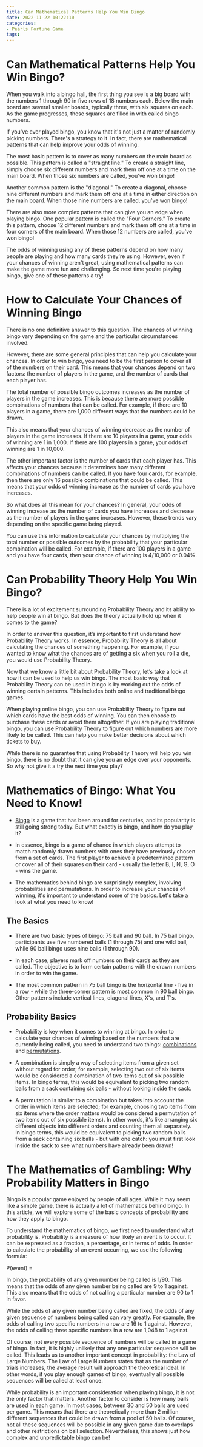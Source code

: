 ```yaml
---
title: Can Mathematical Patterns Help You Win Bingo
date: 2022-11-22 10:22:10
categories:
- Pearls Fortune Game
tags:
---
```



#  Can Mathematical Patterns Help You Win Bingo?

When you walk into a bingo hall, the first thing you see is a big board with the numbers 1 through 90 in five rows of 18 numbers each. Below the main board are several smaller boards, typically three, with six squares on each. As the game progresses, these squares are filled in with called bingo numbers.

If you've ever played bingo, you know that it's not just a matter of randomly picking numbers. There's a strategy to it. In fact, there are mathematical patterns that can help improve your odds of winning.

The most basic pattern is to cover as many numbers on the main board as possible. This pattern is called a "straight line." To create a straight line, simply choose six different numbers and mark them off one at a time on the main board. When those six numbers are called, you've won bingo!

Another common pattern is the "diagonal." To create a diagonal, choose nine different numbers and mark them off one at a time in either direction on the main board. When those nine numbers are called, you've won bingo!

There are also more complex patterns that can give you an edge when playing bingo. One popular pattern is called the "Four Corners." To create this pattern, choose 12 different numbers and mark them off one at a time in four corners of the main board. When those 12 numbers are called, you've won bingo!

The odds of winning using any of these patterns depend on how many people are playing and how many cards they're using. However, even if your chances of winning aren't great, using mathematical patterns can make the game more fun and challenging. So next time you're playing bingo, give one of these patterns a try!

#  How to Calculate Your Chances of Winning Bingo

There is no one definitive answer to this question. The chances of winning bingo vary depending on the game and the particular circumstances involved.

However, there are some general principles that can help you calculate your chances. In order to win bingo, you need to be the first person to cover all of the numbers on their card. This means that your chances depend on two factors: the number of players in the game, and the number of cards that each player has.

The total number of possible bingo outcomes increases as the number of players in the game increases. This is because there are more possible combinations of numbers that can be called. For example, if there are 10 players in a game, there are 1,000 different ways that the numbers could be drawn.

This also means that your chances of winning decrease as the number of players in the game increases. If there are 10 players in a game, your odds of winning are 1 in 1,000. If there are 100 players in a game, your odds of winning are 1 in 10,000.

The other important factor is the number of cards that each player has. This affects your chances because it determines how many different combinations of numbers can be called. If you have four cards, for example, then there are only 16 possible combinations that could be called. This means that your odds of winning increase as the number of cards you have increases.

So what does all this mean for your chances? In general, your odds of winning increase as the number of cards you have increases and decrease as the number of players in the game increases. However, these trends vary depending on the specific game being played.

You can use this information to calculate your chances by multiplying the total number or possible outcomes by the probability that your particular combination will be called. For example, if there are 100 players in a game and you have four cards, then your chance of winning is 4/10,000 or 0.04%.

#  Can Probability Theory Help You Win Bingo?

There is a lot of excitement surrounding Probability Theory and its ability to help people win at bingo. But does the theory actually hold up when it comes to the game?

In order to answer this question, it’s important to first understand how Probability Theory works. In essence, Probability Theory is all about calculating the chances of something happening. For example, if you wanted to know what the chances are of getting a six when you roll a die, you would use Probability Theory.

Now that we know a little bit about Probability Theory, let’s take a look at how it can be used to help us win bingo. The most basic way that Probability Theory can be used in bingo is by working out the odds of winning certain patterns. This includes both online and traditional bingo games.

When playing online bingo, you can use Probability Theory to figure out which cards have the best odds of winning. You can then choose to purchase these cards or avoid them altogether. If you are playing traditional bingo, you can use Probability Theory to figure out which numbers are more likely to be called. This can help you make better decisions about which tickets to buy.

While there is no guarantee that using Probability Theory will help you win bingo, there is no doubt that it can give you an edge over your opponents. So why not give it a try the next time you play?

#  Mathematics of Bingo: What You Need to Know!

* [Bingo](https://en.wikipedia.org/wiki/Bingo) is a game that has been around for centuries, and its popularity is still going strong today. But what exactly is bingo, and how do you play it?

* In essence, bingo is a game of chance in which players attempt to match randomly drawn numbers with ones they have previously chosen from a set of cards. The first player to achieve a predetermined pattern or cover all of their squares on their card - usually the letter B, I, N, G, O - wins the game.

* The mathematics behind bingo are surprisingly complex, involving probabilities and permutations. In order to increase your chances of winning, it's important to understand some of the basics. Let's take a look at what you need to know!

## The Basics

* There are two basic types of bingo: 75 ball and 90 ball. In 75 ball bingo, participants use five numbered balls (1 through 75) and one wild ball, while 90 ball bingo uses nine balls (1 through 90).

* In each case, players mark off numbers on their cards as they are called. The objective is to form certain patterns with the drawn numbers in order to win the game.

* The most common pattern in 75 ball bingo is the horizontal line - five in a row - while the three-corner pattern is most common in 90 ball bingo. Other patterns include vertical lines, diagonal lines, X's, and T's.

## Probability Basics

* Probability is key when it comes to winning at bingo. In order to calculate your chances of winning based on the numbers that are currently being called, you need to understand two things: [combinations](https://en.wikipedia.org/wiki/Combination) and [permutations](https://en.wikipedia.org/wiki/Permutation).

* A combination is simply a way of selecting items from a given set without regard for order; for example, selecting two out of six items would be considered a combination of two items out of six possible items. In bingo terms, this would be equivalent to picking two random balls from a sack containing six balls - without looking inside the sack.

* A permutation is similar to a combination but takes into account the order in which items are selected; for example, choosing two items from six items where the order matters would be considered a permutation of two items out of six possible items). In other words, it's like arranging six different objects into different orders and counting them all separately. In bingo terms, this would be equivalent to picking two random balls from a sack containing six balls - but with one catch: you must first look inside the sack to see what numbers have already been drawn!

#  The Mathematics of Gambling: Why Probability Matters in Bingo

Bingo is a popular game enjoyed by people of all ages. While it may seem like a simple game, there is actually a lot of mathematics behind bingo. In this article, we will explore some of the basic concepts of probability and how they apply to bingo.

To understand the mathematics of bingo, we first need to understand what probability is. Probability is a measure of how likely an event is to occur. It can be expressed as a fraction, a percentage, or in terms of odds. In order to calculate the probability of an event occurring, we use the following formula:

P(event) = 

In bingo, the probability of any given number being called is 1/90. This means that the odds of any given number being called are 9 to 1 against. This also means that the odds of not calling a particular number are 90 to 1 in favor.

While the odds of any given number being called are fixed, the odds of any given sequence of numbers being called can vary greatly. For example, the odds of calling two specific numbers in a row are 16 to 1 against. However, the odds of calling three specific numbers in a row are 1,048 to 1 against.

Of course, not every possible sequence of numbers will be called in a game of bingo. In fact, it is highly unlikely that any one particular sequence will be called. This leads us to another important concept in probability: the Law of Large Numbers. The Law of Large Numbers states that as the number of trials increases, the average result will approach the theoretical ideal. In other words, if you play enough games of bingo, eventually all possible sequences will be called at least once.

While probability is an important consideration when playing bingo, it is not the only factor that matters. Another factor to consider is how many balls are used in each game. In most cases, between 30 and 50 balls are used per game. This means that there are theoretically more than 2 million different sequences that could be drawn from a pool of 50 balls. Of course, not all these sequences will be possible in any given game due to overlaps and other restrictions on ball selection. Nevertheless, this shows just how complex and unpredictable bingo can be!